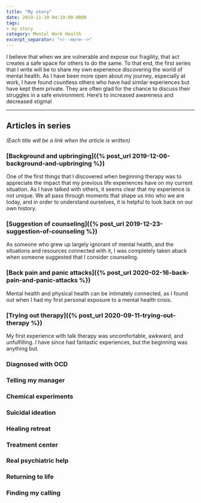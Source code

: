 ```yaml
---
title: "My story"
date: 2019-11-10 04:19:00-0000
tags:
- my story
category: Mental Work Health
excerpt_separator: "<!--more-->"
---
```


I believe that when we are vulnerable and expose our fragility, that act creates a safe space for others to do the same. To that end, the first series that I write will be to share my own experience discovering the world of mental health. As I have been more open about my journey, especially at work, I have found countless others who have had similar experiences but have kept them private. They are often glad for the chance to discuss their struggles in a safe environment. Here’s to increased awareness and decreased stigma!

<!--more-->

***

## Articles in series
*(Each title will be a link when the article is written)*

### [Background and upbringing]({% post_url 2019-12-06-background-and-upbringing %})
One of the first things that I discovered when beginning therapy was to appreciate the impact that my previous life experiences have on my current situation. As I have talked with others, it seems clear that my experience is not unique. We all pass through moments that shape us into who we are today, and in order to understand ourselves, it is helpful to look back on our own history.

### [Suggestion of counseling]({% post_url 2019-12-23-suggestion-of-counseling %})
As someone who grew up largely ignorant of mental health, and the situations and resources connected with it, I was completely taken aback when someone suggested that I consider counseling.

### [Back pain and panic attacks]({% post_url 2020-02-16-back-pain-and-panic-attacks %})
Mental health and physical health can be intimately connected, as I found out when I had my first personal exposure to a mental health crisis.

### [Trying out therapy]({% post_url 2020-09-11-trying-out-therapy %})
My first experience with talk therapy was uncomfortable, awkward, and unfulfilling. I have since had fantastic experiences, but the beginning was anything but.

### Diagnosed with OCD

### Telling my manager

### Chemical experiments

### Suicidal ideation

### Healing retreat

### Treatment center

### Real psychiatric help

### Returning to life

### Finding my calling